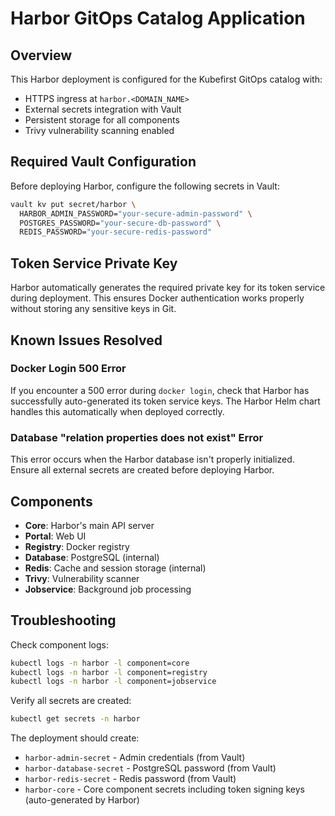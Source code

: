 # Harbor GitOps Catalog Application

## Overview

This Harbor deployment is configured for the Kubefirst GitOps catalog with:

- HTTPS ingress at `harbor.<DOMAIN_NAME>`
- External secrets integration with Vault
- Persistent storage for all components
- Trivy vulnerability scanning enabled

## Required Vault Configuration

Before deploying Harbor, configure the following secrets in Vault:

```bash
vault kv put secret/harbor \
  HARBOR_ADMIN_PASSWORD="your-secure-admin-password" \
  POSTGRES_PASSWORD="your-secure-db-password" \
  REDIS_PASSWORD="your-secure-redis-password"
```

## Token Service Private Key

Harbor automatically generates the required private key for its token service during deployment. This ensures Docker authentication works properly without storing any sensitive keys in Git.

## Known Issues Resolved

### Docker Login 500 Error

If you encounter a 500 error during `docker login`, check that Harbor has successfully auto-generated its token service keys. The Harbor Helm chart handles this automatically when deployed correctly.

### Database "relation properties does not exist" Error

This error occurs when the Harbor database isn't properly initialized. Ensure all external secrets are created before deploying Harbor.

## Components

- **Core**: Harbor's main API server
- **Portal**: Web UI
- **Registry**: Docker registry
- **Database**: PostgreSQL (internal)
- **Redis**: Cache and session storage (internal)
- **Trivy**: Vulnerability scanner
- **Jobservice**: Background job processing

## Troubleshooting

Check component logs:

```bash
kubectl logs -n harbor -l component=core
kubectl logs -n harbor -l component=registry
kubectl logs -n harbor -l component=jobservice
```

Verify all secrets are created:

```bash
kubectl get secrets -n harbor
```

The deployment should create:

- `harbor-admin-secret` - Admin credentials (from Vault)
- `harbor-database-secret` - PostgreSQL password (from Vault)
- `harbor-redis-secret` - Redis password (from Vault)
- `harbor-core` - Core component secrets including token signing keys (auto-generated by Harbor)
